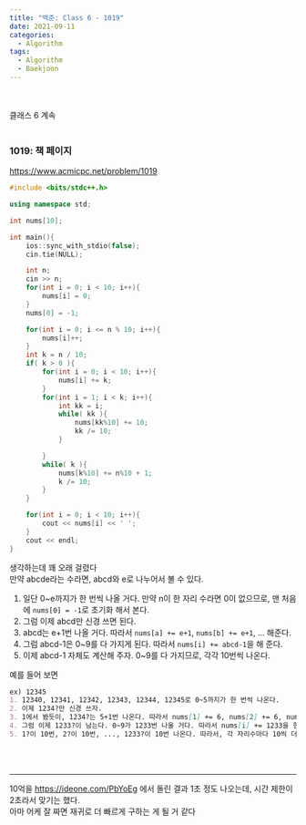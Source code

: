 ```yaml
---
title: "백준: Class 6 - 1019"
date: 2021-09-11
categories:
  - Algorithm
tags:
  - Algorithm
  - Baekjoon
---
```


<br></br>
클래스 6 계속
<br></br>

### 1019: 책 페이지
https://www.acmicpc.net/problem/1019
```cpp
#include <bits/stdc++.h>

using namespace std;

int nums[10];

int main(){
    ios::sync_with_stdio(false);
    cin.tie(NULL);

    int n;
    cin >> n;
    for(int i = 0; i < 10; i++){
        nums[i] = 0;
    }
    nums[0] = -1;

    for(int i = 0; i <= n % 10; i++){
        nums[i]++;
    }
    int k = n / 10;
    if( k > 0 ){
        for(int i = 0; i < 10; i++){
            nums[i] += k;
        }
        for(int i = 1; i < k; i++){
            int kk = i;
            while( kk ){
                nums[kk%10] += 10;
                kk /= 10;
            }

        }
        while( k ){
            nums[k%10] += n%10 + 1;
            k /= 10;
        }
    }

    for(int i = 0; i < 10; i++){
        cout << nums[i] << ' ';
    }
    cout << endl;
}
```
생각하는데 꽤 오래 걸렸다  
만약 abcde라는 수라면, abcd와 e로 나누어서 볼 수 있다.
1. 일단 0~e까지가 한 번씩 나올 거다. 만약 n이 한 자리 수라면 0이 없으므로, 맨 처음에 `nums[0] = -1`로 초기화 해서 본다.
2. 그럼 이제 abcd만 신경 쓰면 된다.
3. abcd는 e+1번 나올 거다. 따라서 `nums[a] += e+1`, `nums[b] += e+1`, ... 해준다.
4. 그럼 abcd-1은 0~9를 다 가지게 된다. 따라서 `nums[i] += abcd-1`을 해 준다.
5. 이제 abcd-1 자체도 계산해 주자. 0~9를 다 가지므로, 각각 10번씩 나온다.

예를 들어 보면
```md
ex) 12345
1. 12340, 12341, 12342, 12343, 12344, 12345로 0~5까지가 한 번씩 나온다.
2. 이제 1234?만 신경 쓰자.
3. 1에서 봤듯이, 1234?는 5+1번 나온다. 따라서 nums[1] += 6, nums[2] += 6, nums[3] += 6, nums[4] += 6 해준다.
4. 그럼 이제 1233?이 남는다. 0~9가 1233번 나올 거다. 따라서 nums[i] += 1233을 한다.
5. 1?이 10번, 2?이 10번, ..., 1233?이 10번 나온다. 따라서, 각 자리수마다 10씩 더해 준다.
```
<br></br>

---
10억을 https://ideone.com/PbYoEg 에서 돌린 결과 1초 정도 나오는데, 시간 제한이 2초라서 맞기는 했다.  
아마 어케 잘 짜면 재귀로 더 빠르게 구하는 게 될 거 같다
<br></br>
